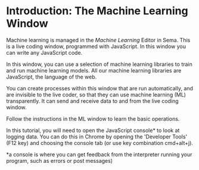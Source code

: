 # Introduction: The Machine Learning Window

Machine learning is managed in the *Machine Learning* Editor in Sema. This is a live coding window, programmed with JavaScript. In this window you can write any JavaScript code.

In this window, you can use a selection of machine learning libraries to train and run machine learning models. All our machine learning libraries are JavaScript, the language of the web. 

You can create processes within this window that are run automatically, and are invisible to the live coder, so that they can use machine learning (ML) transparently. It can send and receive data to and from the live coding window.  

Follow the instructions in the ML window to learn the basic operations.

In this tutorial, you will need to open the JavaScript console* to look at logging data.  You can do this in Chrome by opening the 'Developer Tools' (F12 key) and choosing the console tab (or use key combination cmd+alt+j).

*a console is where you can get feedback from the interpreter running your program, such as errors or post messages)